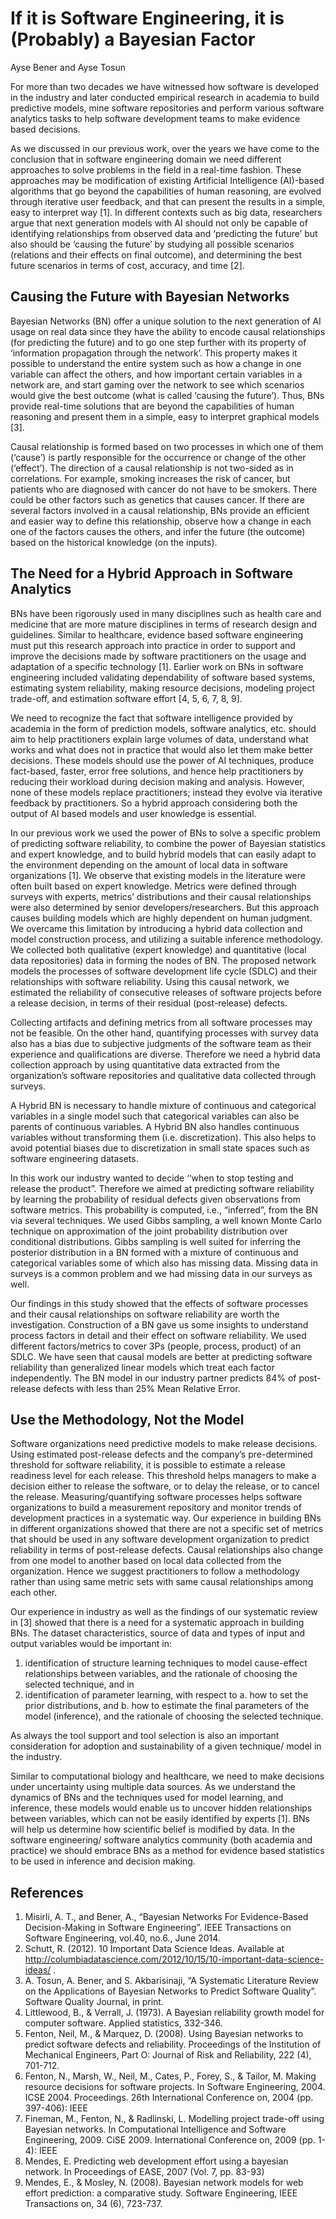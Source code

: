 # If it is Software Engineering, it is (Probably) a Bayesian Factor

Ayse Bener and Ayse Tosun

For more than two decades we have witnessed how software is developed in the industry and later conducted empirical research in academia to build predictive models, mine software repositories and perform various software analytics tasks to help software development teams to make evidence based decisions.

As we discussed in our previous work, over the years we have come to the conclusion that in software engineering domain we need different approaches to solve problems in the field in a real-time fashion. These approaches may be modification of existing Artificial Intelligence (AI)-based algorithms that go beyond the capabilities of human reasoning, are evolved through iterative user feedback, and that can present the results in a simple, easy to interpret way [1]. In different contexts such as big data, researchers argue that next generation models with AI should not only be capable of identifying relationships from observed data and ‘predicting the future’ but also should be ‘causing the future’ by studying all possible scenarios (relations and their effects on final outcome), and determining the best future scenarios in terms of cost, accuracy, and time [2]. 

## Causing the Future with Bayesian Networks

Bayesian Networks (BN) offer a unique solution to the next generation of AI usage on real data since they have the ability to encode causal relationships (for predicting the future) and to go one step further with its property of ‘information propagation through the network’. This property makes it possible to understand the entire system such as how a change in one variable can affect the others, and how important certain variables in a network are, and start gaming over the network to see which scenarios would give the best outcome (what is called ‘causing the future’). Thus, BNs provide real-time solutions that are beyond the capabilities of human reasoning and present them in a simple, easy to interpret graphical models [3].

Causal relationship is formed based on two processes in which one of them (‘cause’) is partly responsible for the occurrence or change of the other (‘effect’). The direction of a causal relationship is not two-sided as in correlations. For example, smoking increases the risk of cancer, but patients who are diagnosed with cancer do not have to be smokers. There could be other factors such as genetics that causes cancer. If there are several factors involved in a causal relationship, BNs provide an efficient and easier way to define this relationship, observe how a change in each one of the factors causes the others, and infer the future (the outcome) based on the historical knowledge (on the inputs).  

## The Need for a Hybrid Approach in Software Analytics

BNs have been rigorously used in many disciplines such as health care and medicine that are more mature disciplines in terms of research design and guidelines. Similar to healthcare, evidence based software engineering must put this research approach into practice in order to support and improve the decisions made by software practitioners on the usage and adaptation of a specific technology [1]. Earlier work on BNs in software engineering included validating dependability of software based systems, estimating system reliability, making resource decisions, modeling project trade-off, and estimation software effort [4, 5, 6, 7, 8, 9].

We need to recognize the fact that software intelligence provided by academia in the form of prediction models, software analytics, etc. should aim to help practitioners explain large volumes of data, understand what works and what does not in practice that would also let them make better decisions. These models should use the power of AI techniques, produce fact-based, faster, error free solutions, and hence help practitioners by reducing their workload during decision making and analysis. However, none of these models replace practitioners; instead they evolve via iterative feedback by practitioners. So a hybrid approach considering both the output of AI based models and user knowledge is essential. 

In our previous work we used the power of BNs to solve a specific problem of predicting software reliability, to combine the power of Bayesian statistics and expert knowledge, and to build hybrid models that can easily adapt to the environment depending on the amount of local data in software organizations [1]. We observe that existing models in the literature were often built based on expert knowledge. Metrics were defined through surveys with experts, metrics’ distributions and their causal relationships were also determined by senior developers/researchers. But this approach causes building models which are highly dependent on human judgment. We overcame this limitation by introducing a hybrid data collection and model construction process, and utilizing a suitable inference methodology. We collected both qualitative (expert knowledge) and quantitative (local data repositories) data in forming the nodes of BN. The proposed network models the processes of software development life cycle (SDLC) and their relationships with software reliability. Using this causal network, we estimated the reliability of consecutive releases of software projects before a release decision, in terms of their residual (post-release) defects. 

Collecting artifacts and defining metrics from all software processes may not be feasible. On the other hand, quantifying processes with survey data also has a bias due to subjective judgments of the software team as their experience and qualifications are diverse. Therefore we need a hybrid data collection approach by using quantitative data extracted from the organization’s software repositories and qualitative data collected through surveys. 

A Hybrid BN is necessary to handle mixture of continuous and categorical variables in a single model such that categorical variables can also be parents of continuous variables. A Hybrid BN also handles continuous variables without transforming them (i.e. discretization). This also helps to avoid potential biases due to discretization in small state spaces such as software engineering datasets.

In this work our industry wanted to decide ‘‘when to stop testing and release the product”. Therefore we aimed at predicting software reliability by learning the probability of residual defects given observations from software metrics. This probability is computed, i.e., “inferred”, from the BN via several techniques. We used Gibbs sampling, a well known Monte Carlo technique on approximation of the joint probability distribution over conditional distributions. Gibbs sampling is well suited for inferring the posterior distribution in a BN formed with a mixture of continuous and categorical variables some of which also has missing data. Missing data in surveys is a common problem and we had missing data in our surveys as well. 

Our findings in this study showed that the effects of software processes and their causal relationships on software reliability are worth the investigation. Construction of a BN gave us some insights to understand process factors in detail and their effect on software reliability. We used different factors/metrics to cover 3Ps (people, process, product) of an SDLC. We have seen that causal models are better at predicting software reliability than generalized linear models which treat each factor independently. The BN model in our industry partner predicts 84% of post-release defects with less than 25% Mean Relative Error. 

## Use the Methodology, Not the Model

Software organizations need predictive models to make release decisions. Using estimated post-release defects and the company’s pre-determined threshold for software reliability, it is possible to estimate a release readiness level for each release. This threshold helps managers to make a decision either to release the software, or to delay the release, or to cancel the release. Measuring/quantifying software processes helps software organizations to build a measurement repository and monitor trends of development practices in a systematic way. Our experience in building BNs in different organizations showed that there are not a specific set of metrics that should be used in any software development organization to predict reliability in terms of post-release defects. Causal relationships also change from one model to another based on local data collected from the organization. Hence we suggest practitioners to follow a methodology rather than using same metric sets with same causal relationships among each other. 

Our experience in industry as well as the findings of our systematic review in [3] showed that there is a need for a systematic approach in building BNs. The dataset characteristics, source of data and types of input and output variables would be important in:

1. identification of structure learning techniques to model cause-effect relationships between variables, and the rationale of choosing the selected technique, and in 
2. identification of parameter learning, with respect to 
       a. how to set the prior distributions, and 
       b. how to estimate the final parameters of the model (inference), and the rationale of choosing the selected technique. 

As always the tool support and tool selection is also an important consideration for adoption and sustainability of a given technique/ model in the industry.

Similar to computational biology and healthcare, we need to make decisions under uncertainty using multiple data sources. As we understand the dynamics of BNs and the techniques used for model learning, and inference, these models would enable us to uncover hidden relationships between variables, which can not be easily identified by experts [1]. BNs will help us determine how scientific belief is modified by data. In the software engineering/ software analytics community (both academia and practice) we should embrace BNs as a method for evidence based statistics to be used in inference and decision making. 


## References

1. Misirli, A. T., and Bener, A., “Bayesian Networks For Evidence-Based Decision-Making in Software Engineering”. IEEE Transactions on Software Engineering, vol.40, no.6., June 2014.
2. Schutt, R. (2012). 10 Important Data Science Ideas. Available at http://columbiadatascience.com/2012/10/15/10-important-data-science-ideas/ .
3. A. Tosun, A. Bener, and S. Akbarisinaji, “A Systematic Literature Review on the Applications of Bayesian Networks to Predict Software Quality”. Software Quality Journal, in print.
4. Littlewood, B., & Verrall, J. (1973). A Bayesian reliability growth model for computer software. Applied statistics, 332-346.
5. Fenton, Neil, M., & Marquez, D. (2008). Using Bayesian networks to predict software defects and reliability. Proceedings of the Institution of Mechanical Engineers, Part O: Journal of Risk and Reliability, 222 (4), 701-712.
6. Fenton, N., Marsh, W., Neil, M., Cates, P., Forey, S., & Tailor, M. Making resource decisions for software projects. In Software Engineering, 2004. ICSE 2004. Proceedings. 26th International Conference on, 2004  (pp. 397-406): IEEE
7. Fineman, M., Fenton, N., & Radlinski, L. Modelling project trade-off using Bayesian networks. In Computational Intelligence and Software Engineering, 2009. CiSE 2009. International Conference on, 2009  (pp. 1-4): IEEE
8. Mendes, E. Predicting web development effort using a bayesian network. In Proceedings of EASE, 2007  (Vol. 7, pp. 83-93)
9. Mendes, E., & Mosley, N. (2008). Bayesian network models for web effort prediction: a comparative study. Software Engineering, IEEE Transactions on, 34 (6), 723-737.

